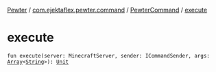 [Pewter](../../index.md) / [com.ejektaflex.pewter.command](../index.md) / [PewterCommand](index.md) / [execute](./execute.md)

# execute

`fun execute(server: MinecraftServer, sender: ICommandSender, args: `[`Array`](https://kotlinlang.org/api/latest/jvm/stdlib/kotlin/-array/index.html)`<`[`String`](https://kotlinlang.org/api/latest/jvm/stdlib/kotlin/-string/index.html)`>): `[`Unit`](https://kotlinlang.org/api/latest/jvm/stdlib/kotlin/-unit/index.html)